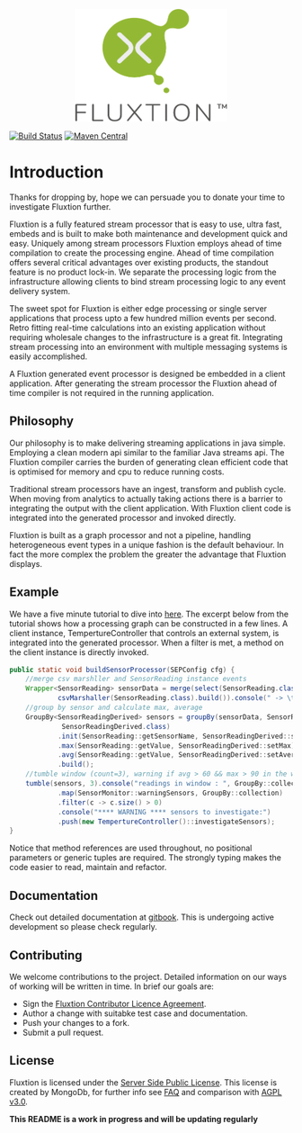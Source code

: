 <p align="center">
  <img width="270" height="200" src="images/Fluxtion_logo.png">
</p>

[![Build Status](https://travis-ci.org/v12technology/fluxtion.svg?branch=master)](https://travis-ci.org/v12technology/fluxtion)
[![Maven Central](https://maven-badges.herokuapp.com/maven-central/com.fluxtion/fluxtion-api/badge.svg)](https://maven-badges.herokuapp.com/maven-central/com.fluxtion/fluxtion-api)

# Introduction
Thanks for dropping by, hope we can persuade you to donate your time to investigate Fluxtion further.

Fluxtion is a fully featured stream processor that is easy to use, ultra fast, embeds and is built to make both maintenance and development quick and easy. Uniquely among stream processors Fluxtion employs ahead of time compilation to create the processing engine. Ahead of time compilation offers several critical advantages over existing products, the standout feature is no product lock-in. We separate the processing logic from the infrastructure allowing clients to bind stream processing logic to any event delivery system.

The sweet spot for Fluxtion is either edge processing or single server applications that process upto a few hundred million events per second. Retro fitting real-time calculations into an existing application without requiring wholesale changes to the infrastructure is a great fit.  Integrating stream processing into an environment with multiple messaging systems is easily accomplished.

A Fluxtion generated event processor is designed be embedded in a client application. After generating the stream processor the Fluxtion ahead of time compiler is not required in the running application.
## Philosophy
Our philosophy is to make delivering streaming applications in java simple. Employing a clean modern api similar to the familiar Java streams api. The Fluxtion compiler carries the burden of generating clean efficient code that is optimised for memory and cpu to reduce running costs.

Traditional stream processors have an ingest, transform and publish cycle. When moving from analytics to actually taking actions there is a barrier to integrating the output with the client application. With Fluxtion client code is integrated into the generated processor and invoked directly. 

Fluxtion is built as a graph processor and not a pipeline, handling heterogeneous event types in a unique fashion is the default behaviour. In fact the more complex the problem the greater the advantage that Fluxtion displays.
## Example
We have a five minute tutorial to dive into [here](https://github.com/v12technology/fluxtion-quickstart/tree/master). The excerpt below from the tutorial shows how a processing graph can be constructed in a few lines. A client instance, TempertureController that controls an external system, is integrated into the generated processor. When a filter is met, a method on the client instance is directly invoked.
```java
public static void buildSensorProcessor(SEPConfig cfg) {
    //merge csv marshller and SensorReading instance events
    Wrapper<SensorReading> sensorData = merge(select(SensorReading.class),
            csvMarshaller(SensorReading.class).build()).console(" -> \t");
    //group by sensor and calculate max, average
    GroupBy<SensorReadingDerived> sensors = groupBy(sensorData, SensorReading::getSensorName, 
             SensorReadingDerived.class)
            .init(SensorReading::getSensorName, SensorReadingDerived::setSensorName)
            .max(SensorReading::getValue, SensorReadingDerived::setMax)
            .avg(SensorReading::getValue, SensorReadingDerived::setAverage)
            .build();
    //tumble window (count=3), warning if avg > 60 && max > 90 in the window for a sensor
    tumble(sensors, 3).console("readings in window : ", GroupBy::collection)
            .map(SensorMonitor::warningSensors, GroupBy::collection)
            .filter(c -> c.size() > 0)
            .console("**** WARNING **** sensors to investigate:")
            .push(new TempertureController()::investigateSensors);
}
```
Notice that method references are used throughout, no positional parameters or generic tuples are required. The strongly typing makes the code easier to read, maintain and refactor.
## Documentation
Check out detailed documentation at [gitbook](https://fluxtion.gitbook.io/docs/).
This is undergoing active development so please check regularly.

## Contributing

We welcome contributions to the project. Detailed information on our ways of working will be written in time. In brief our goals are:

* Sign the [Fluxtion Contributor Licence Agreement](https://github.com/v12technology/fluxtion/blob/master/contributorLicenseAgreement).
* Author a change with suitabke test case and documentation.
* Push your changes to a fork.
* Submit a pull request.


## License

Fluxtion is licensed under the [Server Side Public License](https://www.mongodb.com/licensing/server-side-public-license). This license is created by MongoDb, for further info see [FAQ](https://www.mongodb.com/licensing/server-side-public-license/faq) and comparison with [AGPL v3.0](https://www.mongodb.com/licensing/server-side-public-license/faq).


**This README is a work in progress and will be updating regularly**
